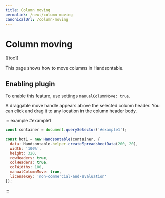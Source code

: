 ```yaml
---
title: Column moving
permalink: /next/column-moving
canonicalUrl: /column-moving
---
```


# Column moving

[[toc]]

This page shows how to move columns in Handsontable.

## Enabling plugin

To enable this feature, use settings `manualColumnMove: true`.

A draggable move handle appears above the selected column header. You can click and drag it to any location in the column header body.

::: example #example1
```js
const container = document.querySelector('#example1');

const hot1 = new Handsontable(container, {
  data: Handsontable.helper.createSpreadsheetData(200, 20),
  width: '100%',
  height: 320,
  rowHeaders: true,
  colHeaders: true,
  colWidths: 100,
  manualColumnMove: true,
  licenseKey: 'non-commercial-and-evaluation'
});
```
:::
